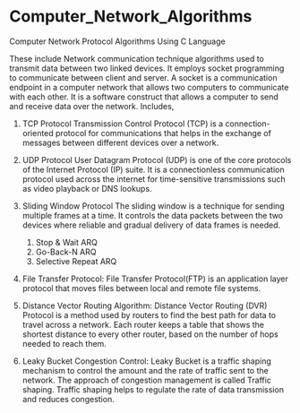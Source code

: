 # Computer_Network_Algorithms
Computer Network Protocol Algorithms Using C Language

These include Network communication technique algorithms used to transmit data between two linked devices.
It employs socket programming to communicate between client and server.
A socket is a communication endpoint in a computer network that allows two computers to communicate with each other. It is a software construct that allows a computer to send and receive data over the network.
Includes,
1) TCP Protocol
Transmission Control Protocol (TCP) is a connection-oriented protocol for communications that helps in the exchange of messages between different devices over a network.

2) UDP Protocol
User Datagram Protocol (UDP) is one of the core protocols of the Internet Protocol (IP) suite. It is a connectionless communication protocol used across the internet for time-sensitive transmissions such as video playback or DNS lookups.

3) Sliding Window Protocol
The sliding window is a technique for sending multiple frames at a time. It controls the data packets between the two devices where reliable and gradual delivery of data frames is needed.
   1) Stop & Wait ARQ
   2) Go-Back-N ARQ
   3) Selective Repeat ARQ

4) File Transfer Protocol:
File Transfer Protocol(FTP) is an application layer protocol that moves files between local and remote file systems.

5) Distance Vector Routing Algorithm:
Distance Vector Routing (DVR) Protocol is a method used by routers to find the best path for data to travel across a network. Each router keeps a table that shows the shortest distance to every other router, based on the number of hops needed to reach them.

6) Leaky Bucket Congestion Control:
Leaky Bucket is a traffic shaping mechanism to control the amount and the rate of traffic sent to the network. The approach of congestion management is called Traffic shaping. Traffic shaping helps to regulate the rate of data transmission and reduces congestion.
